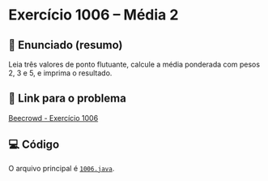 # Exercício 1006 – Média 2

## 📝 Enunciado (resumo)
Leia três valores de ponto flutuante, calcule a média ponderada com pesos 2, 3 e 5, e imprima o resultado.

## 🔗 Link para o problema
[Beecrowd - Exercício 1006](https://www.beecrowd.com.br/judge/pt/problems/view/1006)

## 💻 Código
O arquivo principal é [`1006.java`](1006.java).
